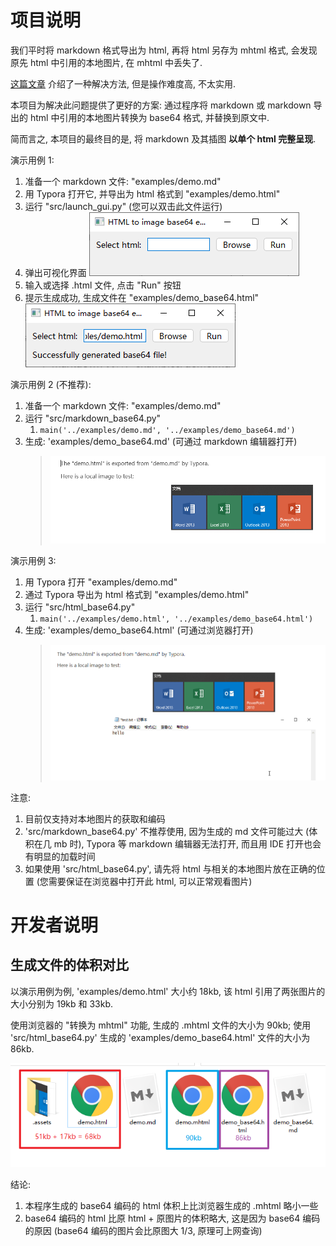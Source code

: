 # 项目说明

我们平时将 markdown 格式导出为 html, 再将 html 另存为 mhtml 格式, 会发现原先 html 中引用的本地图片, 在 mhtml 中丢失了.

[这篇文章](https://blog.csdn.net/ybf326/article/details/84781746) 介绍了一种解决方法, 但是操作难度高, 不太实用.

本项目为解决此问题提供了更好的方案: 通过程序将 markdown 或 markdown 导出的 html 中引用的本地图片转换为 base64 格式, 并替换到原文中.

简而言之, 本项目的最终目的是, 将 markdown 及其插图 **以单个 html 完整呈现**.

演示用例 1:

1. 准备一个 markdown 文件: "examples/demo.md"
2. 用 Typora 打开它, 并导出为 html 格式到 "examples/demo.html"
3. 运行 "src/launch_gui.py" (您可以双击此文件运行)
4. 弹出可视化界面
   ![image-20201026153247849](.assets/image-20201026153247849.png)
5. 输入或选择 .html 文件, 点击 "Run" 按钮
6. 提示生成成功, 生成文件在 "examples/demo_base64.html"
   ![image-20201026153418122](.assets/image-20201026153418122.png)

演示用例 2 (不推荐):

1. 准备一个 markdown 文件: "examples/demo.md"
2. 运行 "src/markdown_base64.py"
    1. `main('../examples/demo.md', '../examples/demo_base64.md')`
3. 生成: 'examples/demo_base64.md' (可通过 markdown 编辑器打开)
    > ![image-20201026153701634](.assets/image-20201026153701634.png)

演示用例 3:

1. 用 Typora 打开 "examples/demo.md"
2. 通过 Typora 导出为 html 格式到 "examples/demo.html"
3. 运行 "src/html_base64.py"
    1. `main('../examples/demo.html', '../examples/demo_base64.html')`
4. 生成: 'examples/demo_base64.html' (可通过浏览器打开)
    > ![image-20201026152505864](.assets/image-20201026152505864.png)

注意: 

1. 目前仅支持对本地图片的获取和编码
2. 'src/markdown_base64.py' 不推荐使用, 因为生成的 md 文件可能过大 (体积在几 mb 时), Typora 等 markdown 编辑器无法打开, 而且用 IDE 打开也会有明显的加载时间
3. 如果使用 'src/html_base64.py', 请先将 html 与相关的本地图片放在正确的位置 (您需要保证在浏览器中打开此 html, 可以正常观看图片)

# 开发者说明

## 生成文件的体积对比

以演示用例为例, 'examples/demo.html' 大小约 18kb, 该 html 引用了两张图片的大小分别为 19kb 和 33kb.

使用浏览器的 "转换为 mhtml" 功能, 生成的 .mhtml 文件的大小为 90kb; 使用 'src/html_base64.py' 生成的 'examples/demo_base64.html' 文件的大小为 86kb.

![image-20201026152235057](.assets/image-20201026152235057.png)

结论:

1. 本程序生成的 base64 编码的 html 体积上比浏览器生成的 .mhtml 略小一些
2. base64 编码的 html 比原 html + 原图片的体积略大, 这是因为 base64 编码的原因 (base64 编码的图片会比原图大 1/3, 原理可上网查询)
